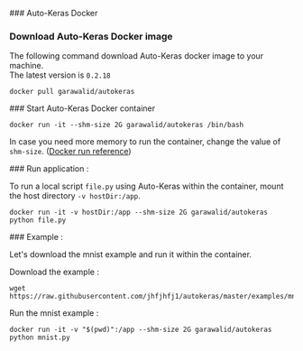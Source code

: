 ### Auto-Keras Docker

### Download Auto-Keras Docker image


The following command download Auto-Keras docker image to your machine.  
The latest version is `0.2.18` 
```
docker pull garawalid/autokeras
```

### Start Auto-Keras Docker container

```
docker run -it --shm-size 2G garawalid/autokeras /bin/bash
```

In case you need more memory to run the container, change the value of `shm-size`. ([Docker run reference](https://docs.docker.com/engine/reference/run/#general-form))


### Run application :


To run a local script `file.py` using Auto-Keras within the container, mount the host directory `-v hostDir:/app`.

```
docker run -it -v hostDir:/app --shm-size 2G garawalid/autokeras python file.py
```

### Example :

Let's download the mnist example and run it within the container.  

Download the example :  
```
wget https://raw.githubusercontent.com/jhfjhfj1/autokeras/master/examples/mnist.py
```

Run the mnist example :
```
docker run -it -v "$(pwd)":/app --shm-size 2G garawalid/autokeras python mnist.py
```
